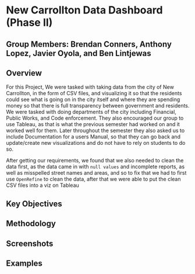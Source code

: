 # New Carrollton Data Dashboard (Phase II)
## Group Members: Brendan Conners, Anthony Lopez, Javier Oyola, and Ben Lintjewas

## Overview
For this Project, We were tasked with taking data from the city of New Carrollton, in the form of CSV files, and visualizing it so that the residents could see what is going on in the city itself and where they are spending money so that there is full transparency between government and residents. We were tasked with doing departments of the city including Financial, Public Works, and Code enforcement. They also encouraged our group to use Tableau, as that is what the previous semester had worked on and it worked well for them. Later throughout the semester they also asked us to include Documentation for a users Manual, so that they can go back and update/create new visualizations and do not have to rely on students to do so.

After getting our requirements, we found that we also needed to clean the data first, as the data came in with `null values` and incomplete reports, as well as misspelled street names and areas, and so to fix that we had to first use `OpenRefine` to clean the data, after that we were able to put the clean CSV files into a viz on Tableau

## Key Objectives

## Methodology

## Screenshots

## Examples
